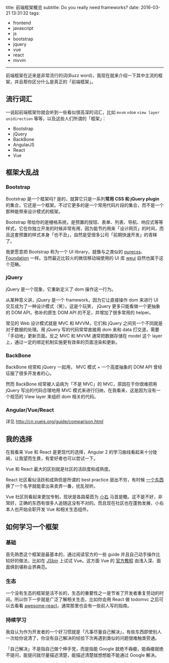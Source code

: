 title: 前端框架概览
subtitle: Do you really need frameworks?
date: 2016-03-21 13:31:32
tags:
  - frontend
  - javascript
  - js
  - bootstrap
  - jquery
  - vue
  - react
  - mvvm
---
前端框架在近来是非常流行的词(Buzz word)，我现在就来介绍一下其中主流的框架，并且帮你区分什么是真正的「前端框架」。

## <span>流行词汇</span>

一说起前端框架你就会听到一些看似很高深的词汇，比如 `mvvm` `vdom` `view layer` `unidirection` 等等，以及这些人们所谓的「框架」：

- Bootstrap
- jQuery
- BackBone
- AngularJS
- React
- Vue

## <span>框架大乱战</span>

### Bootstrap

Bootstrap 是一个框架吗? 是的，就算它只是一系列**常用 CSS 和 jQuery plugin** 的集合，它还是一个框架。不过它更多的是一个常用代码片段的集合，而不是一个那种能带来设计模式的框架。

Bootstrap 带给你的是栅格系统，是预置的按钮、表单、列表、导航、响应式等等样式，它在你独立开发的时候非常有用，因为能节约用来「设计网页」的时间，而且这套预置的样式本身「也不丑」，自然是受很多公司「前期快速开发」的青睐了。

我更愿意把 Bootstrap 称为一个 UI library，就像与之类似的 [purecss](http://purecss.io/)、 [Foundation](foundation.zurb.com) 一样。当然最近比较火的微信移动端使用的 UI 库 [weui](https://github.com/weui/weui) 自然也属于这个范畴。

### jQuery

jQuery 是一个现象，它重新定义了 dom 操作这一行为。

从某种意义讲，jQuery 是一个 framework，因为它让直接操作 dom 来进行 UI 交互成为了一种设计模式（笑）。这是个玩笑， jQuery 更多只能看做一个更抽象的 DOM API，弥补的原生 DOM API 的不足，并增加了很多常用的 helper。

常见的 Web 设计模式就是 MVC 和 MVVM，它们和 jQuery 之间另一个不同就是对于数据的处理。用 jQuery 写的代码常常直接用 dom 来和 data 打交道，需要「手动地」更新页面。反之 MVC 和 MVVM 通常把数据存储在 model 这个 layer 上，通过一定的绑定机制实施更有效率的页面渲染和更新。

### BackBone

BackBone 经常和 jQuery 一起用， MVC 模式 + 一个高度抽象的 DOM API 曾经征服了很多开发者的心。

然而 BackBone 经常被人诟病为「不是 MVC」的 MVC，原因在于你很难把用 jQuery 写出的代码合理地用 MVC 模式来进行归纳，在我看来，这是因为没有一个规范的 View layer 来组织 dom 相关的代码。

### Angular/Vue/React

详见 http://cn.vuejs.org/guide/comparison.html

## <span>我的选择</span>

在我看来 Vue 和 React 是更现代的选择，Angular 2 的学习曲线看起来十分陡峭，让我望而生畏，有爱好者也可以尝试一下。

Vue 和 React 最大的区别就是社区的活跃度和成熟度。

React 社区看似活跃和成熟但是所谓的 best practice 层出不穷，有时候 [一个东西](http://sam.js.org/) 换了一个名字就能拿出来卖弄一番，扰乱视听。

Vue 社区则看起来更加专制，现状是各路菊苣为 [小右](http://evanyou.me/)  马首是瞻。这不是不好，非常好，正确的东西有很多人追随这没有不对的。而且现在社区也在蓬勃发展，小右本人也开始全职开发 Vue 和相关生态组件。

## <span>如何学习一个框架</span>

### 基础

首先熟悉这个框架是最基本的，通过阅读官方的一些 guide 并且自己动手操作比较好的做法，比如在 [JSbin](http://jsbin.com/) 上试试 Vue。这方面 Vue 的 [官方教程](http://cn.vuejs.org/guide/) 由浅入深、面面俱到堪称业界典范。

### 生态

一个没有生态的框架是活不长的，生态的重要性之一是节省了开发者重复劳动的时间。所以你下一步就是广泛了解相关生态，比如你会用 React 做 todomvc 之后可以去看看 [awesome-react](https://github.com/enaqx/awesome-react)，通常那里也会有一些前人写的指南。

### 持续学习

我自认为作为开发者的一个好习惯就是「凡事尽量自己解决」，有些东西即使别人一次给你说清了，你没有自己解决的经验下次再遇到类似的问题很难触类旁通。

「自己解决」不是指自己做个伸手党，而是指能 Google 就绝不~~百度~~，能~~百度~~就绝不提问，能提问就尽量描述清楚，能描述清楚就想想能不能通过 Google 解决。
